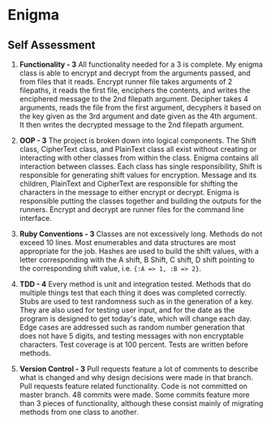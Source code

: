 # Enigma
  ## Self Assessment
  1. **Functionality - 3**
    All functionality needed for a 3 is complete. My enigma class is able to encrypt and decrypt from the arguments passed,
    and from files that it reads. 
    Encrypt runner file takes arguments of 2 filepaths, it reads the first file, enciphers the contents, and writes
    the enciphered message to the 2nd filepath argument. Decipher takes 4 arguments, reads the file from the first argument,
    decyphers it based on the key given as the 3rd argument and date given as the 4th argument. It then writes the decrypted
    message to the 2nd filepath argument.
      
  2. **OOP - 3**
    The project is broken down into logical components. The Shift class, CipherText class, and PlainText class all
    exist without creating or interacting with other classes from within the class. Enigma contains all interaction between
    classes. Each class has single responsibility, Shift is responsible for generating shift values for encryption. Message 
    and its children, PlainText and CipherText are responsible for shifting the characters in the message to either encrypt 
    or decrypt. Enigma is responsible putting the classes together and building the outputs for the runners. Encrypt and decrypt 
    are runner files for the command line interface.
    
  3. **Ruby Conventions - 3**
    Classes are not excessively long. Methods do not exceed 10 lines. Most enumerables and data structures are most appropriate
    for the job. Hashes are used to build the shift values, with a letter corresponding with the A shift, B Shift, C shift,
    D shift pointing to the corresponding shift value, i.e. `{:A => 1, :B => 2}`.
    
  4.  **TDD - 4** 
    Every method is unit and integration tested. Methods that do multiple things test that each thing it does was completed
    correctly. Stubs are used to test randomness such as in the generation of a key. They are also used for testing user input,
    and for the date as the program is designed to get today's date, which will change each day. Edge cases are addressed such
    as random number generation that does not have 5 digits, and testing messages with non encryptable characters. Test 
    coverage is at 100 percent. Tests are written before methods.
    
  5.  **Version Control - 3**
    Pull requests feature a lot of comments to describe what is changed and why design decisions were made in that branch.
    Pull requests feature related functionality. Code is not committed on master branch. 48 commits were made. Some commits
    feature more than 3 pieces of functionality, although these consist mainly of migrating methods from one class to another.
    
